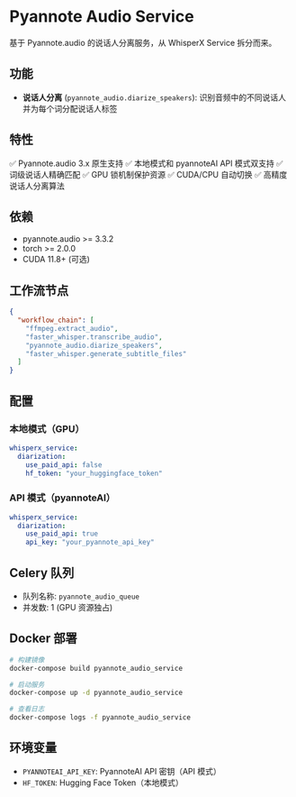 # Pyannote Audio Service

基于 Pyannote.audio 的说话人分离服务，从 WhisperX Service 拆分而来。

## 功能

- **说话人分离** (`pyannote_audio.diarize_speakers`): 识别音频中的不同说话人并为每个词分配说话人标签

## 特性

✅ Pyannote.audio 3.x 原生支持
✅ 本地模式和 pyannoteAI API 模式双支持
✅ 词级说话人精确匹配
✅ GPU 锁机制保护资源
✅ CUDA/CPU 自动切换
✅ 高精度说话人分离算法

## 依赖

- pyannote.audio >= 3.3.2
- torch >= 2.0.0
- CUDA 11.8+ (可选)

## 工作流节点

```json
{
  "workflow_chain": [
    "ffmpeg.extract_audio",
    "faster_whisper.transcribe_audio",
    "pyannote_audio.diarize_speakers",
    "faster_whisper.generate_subtitle_files"
  ]
}
```

## 配置

### 本地模式（GPU）

```yaml
whisperx_service:
  diarization:
    use_paid_api: false
    hf_token: "your_huggingface_token"
```

### API 模式（pyannoteAI）

```yaml
whisperx_service:
  diarization:
    use_paid_api: true
    api_key: "your_pyannote_api_key"
```

## Celery 队列

- 队列名称: `pyannote_audio_queue`
- 并发数: 1 (GPU 资源独占)

## Docker 部署

```bash
# 构建镜像
docker-compose build pyannote_audio_service

# 启动服务
docker-compose up -d pyannote_audio_service

# 查看日志
docker-compose logs -f pyannote_audio_service
```

## 环境变量

- `PYANNOTEAI_API_KEY`: PyannoteAI API 密钥（API 模式）
- `HF_TOKEN`: Hugging Face Token（本地模式）
